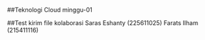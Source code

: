 ##Teknologi Cloud minggu-01

##Test kirim file kolaborasi
Saras Eshanty (225611025)
Farats Ilham (215411116)
